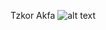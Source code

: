 Tzkor Akfa
![alt text](https://drive.google.com/file/d/1LqCCUOyxvWUjCUKB_JtKCYSqY2TTfS_-/view?usp=drive_link)
